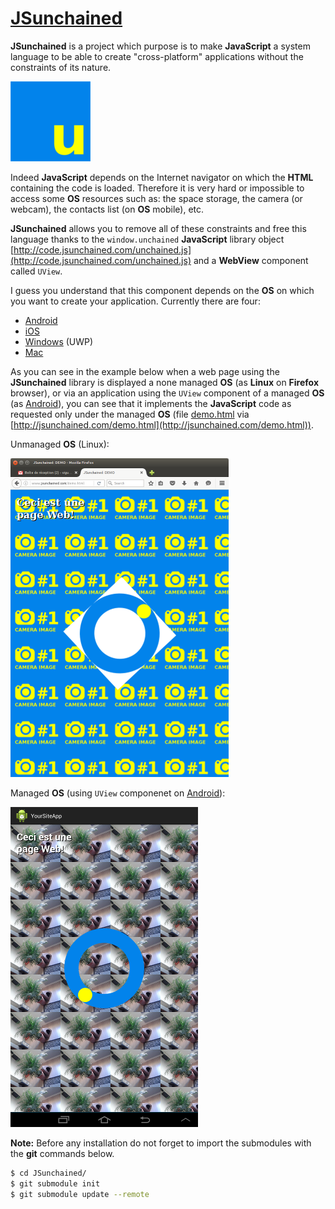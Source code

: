 # [JSunchained](https://github.com/STUDIO-Artaban/JSunchained)
**JSunchained** is a project which purpose is to make **JavaScript** a system language to be able to create "cross-platform" applications without the constraints of its nature.

![JSunchained icon](https://github.com/STUDIO-Artaban/JSunchained/blob/master/JSunchained.png)

Indeed **JavaScript** depends on the Internet navigator on which the **HTML** containing the code is loaded. Therefore it is very hard or impossible to access some **OS** resources such as: the space storage, the camera (or webcam), the contacts list (on **OS** mobile), etc.

**JSunchained** allows you to remove all of these constraints and free this language thanks to the `window.unchained` **JavaScript** library object [http://code.jsunchained.com/unchained.js](http://code.jsunchained.com/unchained.js) and a **WebView** component called `UView`.

I guess you understand that this component depends on the **OS** on which you want to create your application. Currently there are four:
* [Android](https://github.com/STUDIO-Artaban/JSunchained/tree/master/Component/Android)
* [iOS](https://github.com/STUDIO-Artaban/JSunchained/tree/master/Component/iOS)
* [Windows](https://github.com/STUDIO-Artaban/JSunchained/tree/master/Component/Windows) (UWP)
* [Mac](https://github.com/STUDIO-Artaban/JSunchained/tree/master/Component/Mac)

As you can see in the example below when a web page using the **JSunchained** library is displayed a none managed **OS** (as **Linux** on **Firefox** browser), or via an application using the `UView` component of a managed **OS** (as [Android](https://github.com/STUDIO-Artaban/JSunchained/tree/master/Component/Android)), you can see that it implements the **JavaScript** code as requested only under the managed **OS** (file [demo.html](https://github.com/STUDIO-Artaban/JSunchained/blob/master/Test/Android/YourSiteApp/assets/demo.html) via [http://jsunchained.com/demo.html](http://jsunchained.com/demo.html)).

Unmanaged **OS** (Linux):

![Unmanaged](https://github.com/STUDIO-Artaban/JSunchained/blob/master/Screenshots/NoJSU-demo.png)

Managed **OS** (using `UView` componenet on [Android](https://github.com/STUDIO-Artaban/JSunchained/tree/master/Component/Android)):

![Managed](https://github.com/STUDIO-Artaban/JSunchained/blob/master/Screenshots/JSU-demo.png)

**Note:** Before any installation do not forget to import the submodules with the **git** commands below.

```bash
$ cd JSunchained/
$ git submodule init
$ git submodule update --remote
```
